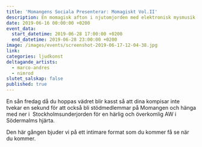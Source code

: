 ```yaml
---
title: 'Momangens Sociala Presenterar: Momagiskt Vol.II'
description: En momagisk afton i njutomjorden med elektronisk mysmusik.
date: 2019-06-16 00:00:00 +0200
event_data:
  start_datetime: 2019-06-28 17:00:00 +0200
  end_datetime: 2019-06-28 23:00:00 +0200
image: /images/events/screenshot-2019-06-17-12-04-38.jpg
link:
categories: ljudkonst
deltagande_artists:
  - marco-andres
  - nimrod
slutet_salskap: false
published: true
---
```


En s&aring;n fredag d&aring; du hoppas v&auml;dret blir kasst s&aring; att dina kompisar inte tvekar en sekund för att ocks&aring; bli stödmedlemmar p&aring; Momangen och h&auml;nga med ner i&nbsp; Stockholmsunderjorden för en h&auml;rlig och överkomlig AW i Södermalms hj&auml;rta.&nbsp;

Den h&auml;r g&aring;ngen bjuder vi p&aring; ett intimare format som du kommer f&aring; se n&auml;r du kommer.